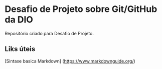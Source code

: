 # Desafio de  Projeto sobre Git/GitHub da DIO
Repositório criado para Desafio de Projeto.

## Liks úteis
[Sintaxe basica Markdown] (https://www.markdownguide.org/)
